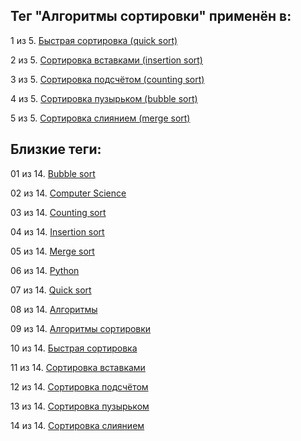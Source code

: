 ## Тег "Алгоритмы сортировки" применён в:

1 из 5. [Быстрая сортировка (quick sort)](../Computer%20science/Сортировки/Быстрая%20сортировка.md)

2 из 5. [Сортировка вставками (insertion sort)](../Computer%20science/Сортировки/Сортировка%20вставками.md)

3 из 5. [Сортировка подсчётом (counting sort)](../Computer%20science/Сортировки/Сортировка%20подсчётом.md)

4 из 5. [Сортировка пузырьком (bubble sort)](../Computer%20science/Сортировки/Сортировка%20пузырьком.md)

5 из 5. [Сортировка слиянием (merge sort)](../Computer%20science/Сортировки/Сортировка%20слиянием.md)

## Близкие теги:

01 из 14. [Bubble sort](./bubble%20sort.md)

02 из 14. [Computer Science](./computer%20science.md)

03 из 14. [Counting sort](./counting%20sort.md)

04 из 14. [Insertion sort](./insertion%20sort.md)

05 из 14. [Merge sort](./merge%20sort.md)

06 из 14. [Python](./python.md)

07 из 14. [Quick sort](./quick%20sort.md)

08 из 14. [Алгоритмы](./алгоритмы.md)

09 из 14. [Алгоритмы сортировки](./алгоритмы%20сортировки.md)

10 из 14. [Быстрая сортировка](./быстрая%20сортировка.md)

11 из 14. [Сортировка вставками](./сортировка%20вставками.md)

12 из 14. [Сортировка подсчётом](./сортировка%20подсчётом.md)

13 из 14. [Сортировка пузырьком](./сортировка%20пузырьком.md)

14 из 14. [Сортировка слиянием](./сортировка%20слиянием.md)

